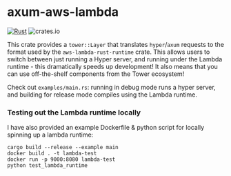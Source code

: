 # axum-aws-lambda

[![Rust](https://github.com/lazear/axum-aws-lambda/actions/workflows/rust.yml/badge.svg)](https://github.com/lazear/axum-aws-lambda/actions/workflows/rust.yml)
![crates.io](https://img.shields.io/crates/v/axum-aws-lambda)

This crate provides a `tower::Layer` that translates `hyper`/`axum` requests to the format used by the `aws-lambda-rust-runtime` crate. This allows users to switch between just running a Hyper server, and running under the Lambda runtime - this dramatically speeds up development! It also means that you can use off-the-shelf components from the Tower ecosystem!

Check out `examples/main.rs`: running in debug mode runs a hyper server, and building for release mode compiles using the Lambda runtime.

### Testing out the Lambda runtime locally

I have also provided an example Dockerfile & python script for locally spinning up a lambda runtime:
```
cargo build --release --example main
docker build . -t lambda-test
docker run -p 9000:8080 lambda-test
python test_lambda_runtime
```
